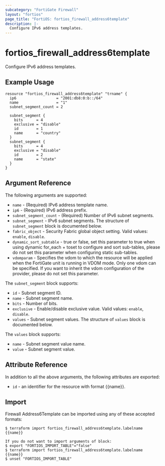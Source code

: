 ```yaml
---
subcategory: "FortiGate Firewall"
layout: "fortios"
page_title: "FortiOS: fortios_firewall_address6template"
description: |-
  Configure IPv6 address templates.
---
```


# fortios_firewall_address6template
Configure IPv6 address templates.

## Example Usage

```hcl
resource "fortios_firewall_address6template" "trname" {
  ip6                  = "2001:db8:0:b::/64"
  name                 = "1"
  subnet_segment_count = 2

  subnet_segment {
    bits      = 4
    exclusive = "disable"
    id        = 1
    name      = "country"
  }
  subnet_segment {
    bits      = 4
    exclusive = "disable"
    id        = 2
    name      = "state"
  }
}
```

## Argument Reference

The following arguments are supported:

* `name` - (Required) IPv6 address template name.
* `ip6` - (Required) IPv6 address prefix.
* `subnet_segment_count` - (Required) Number of IPv6 subnet segments.
* `subnet_segment` - IPv6 subnet segments. The structure of `subnet_segment` block is documented below.
* `fabric_object` - Security Fabric global object setting. Valid values: `enable`, `disable`.
* `dynamic_sort_subtable` - true or false, set this parameter to true when using dynamic for_each + toset to configure and sort sub-tables, please do not set this parameter when configuring static sub-tables.
* `vdomparam` - Specifies the vdom to which the resource will be applied when the FortiGate unit is running in VDOM mode. Only one vdom can be specified. If you want to inherit the vdom configuration of the provider, please do not set this parameter.

The `subnet_segment` block supports:

* `id` - Subnet segment ID.
* `name` - Subnet segment name.
* `bits` - Number of bits.
* `exclusive` - Enable/disable exclusive value. Valid values: `enable`, `disable`.
* `values` - Subnet segment values. The structure of `values` block is documented below.

The `values` block supports:

* `name` - Subnet segment value name.
* `value` - Subnet segment value.


## Attribute Reference

In addition to all the above arguments, the following attributes are exported:
* `id` - an identifier for the resource with format {{name}}.

## Import

Firewall Address6Template can be imported using any of these accepted formats:
```
$ terraform import fortios_firewall_address6template.labelname {{name}}

If you do not want to import arguments of block:
$ export "FORTIOS_IMPORT_TABLE"="false"
$ terraform import fortios_firewall_address6template.labelname {{name}}
$ unset "FORTIOS_IMPORT_TABLE"
```
